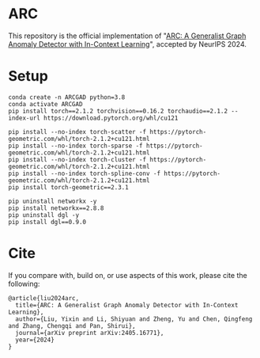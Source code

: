 # ARC
 This repository is the official implementation of "[ARC: A Generalist Graph Anomaly Detector with In-Context Learning](https://arxiv.org/pdf/2405.16771)", accepted by NeurIPS 2024.

# Setup
```js/java/c#/text
conda create -n ARCGAD python=3.8
conda activate ARCGAD
pip install torch==2.1.2 torchvision==0.16.2 torchaudio==2.1.2 --index-url https://download.pytorch.org/whl/cu121

pip install --no-index torch-scatter -f https://pytorch-geometric.com/whl/torch-2.1.2+cu121.html
pip install --no-index torch-sparse -f https://pytorch-geometric.com/whl/torch-2.1.2+cu121.html
pip install --no-index torch-cluster -f https://pytorch-geometric.com/whl/torch-2.1.2+cu121.html
pip install --no-index torch-spline-conv -f https://pytorch-geometric.com/whl/torch-2.1.2+cu121.html
pip install torch-geometric==2.3.1

pip uninstall networkx -y
pip install networkx==2.8.8
pip uninstall dgl -y
pip install dgl==0.9.0
```

# Cite
If you compare with, build on, or use aspects of this work, please cite the following:

```js/java/c#/text
@article{liu2024arc,
  title={ARC: A Generalist Graph Anomaly Detector with In-Context Learning},
  author={Liu, Yixin and Li, Shiyuan and Zheng, Yu and Chen, Qingfeng and Zhang, Chengqi and Pan, Shirui},
  journal={arXiv preprint arXiv:2405.16771},
  year={2024}
}
```

